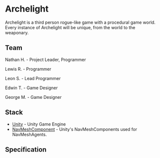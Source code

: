 # Archelight
Archelight is a third person rogue-like game with a procedural game world. Every instance of Archelight will be unique, from the world to the weaponary.

## Team
Nathan H. - Project Leader, Programmer

Lewis R. - Programmer

Leon S. - Lead Programmer

Edwin T. - Game Designer

George M. - Game Designer

## Stack
- [Unity](https://unity.com/) - Unity Game Engine
- [NavMeshComponent](https://github.com/Unity-Technologies/NavMeshComponents) - Unity's NavMeshComponents used for NavMeshAgents.

## Specification

 
